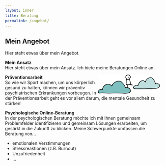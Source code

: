 ```yaml
---
layout: inner
title: Beratung
permalink: /angebot/
---
```


## Mein Angebot <br>
Hier steht etwas über mein Angebot. 

**Mein Ansatz** <br>
Hier steht etwas über mein Ansatz. Ich biete meine Beratungen Online an. 

<img src="https://raw.githubusercontent.com/carolinschneider/carolinschneider.github.io/master/img/Angebot.png" alt="" style="float:right;width:40%;">

**Präventionsarbeit** <br>
So wie wir Sport machen, um uns körperlich gesund zu halten, können wir präventiv psychiatrischen Erkrankungen vorbeugen. In der Präventionsarbeit geht es vor allem darum, die mentale Gesundheit zu stärken! 

**Psychologische Online-Beratung** <br>
In der psychologischen Beratung möchte ich mit Ihnen gemeinsam Problemfelder identifizieren und gemeinsam Lösungen erarbeiten, um gesärkt in die Zukunft zu blicken. Meine Schwerpunkte umfassen die Beratung von...
- emotionalen Verstimmungen <br />
- Stressreaktionen (z.B. Burnout) <br />
- Unzufriedenheit <br />
- ...

